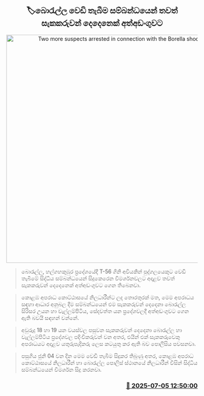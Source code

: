 <p align='center'><b><h2 align='center' title='Two more suspects arrested in connection with the Borella shooting'>🏷බොරැල්ල වෙඩි තැබීම සම්බන්ධයෙන් තවත් සැකකරුවන් දෙදෙනෙක් අත්අඩංගුවට</h2></b></p>
<p align='center'><img src='https://helakuru.sgp1.cdn.digitaloceanspaces.com/esana/images/lib/arrested-2[1].jpg' width='600' alt='Two more suspects arrested in connection with the Borella shooting'></p>

> බොරැල්ල, හල්ගහකුඹුර ප්‍රදේශයේදී T-56 ගිනි අවියකින් පුද්ගලයෙකුට වෙඩි තැබීමේ සිද්ධිය සම්බන්ධයෙන් සිදුකෙරෙන විමර්ශනවලට අදාළව තවත් සැකකරුවන් දෙදෙනෙක් අත්අඩංගුවට ගෙන තිබෙනවා.

> කොළඹ අපරාධ කොට්ඨාසයේ නිලධාරීන්ට ලද තොරතුරක් මත, මෙම අපරාධය සඳහා ආධාර අනුබල දීම සම්බන්ධයෙන් එම සැකකරුවන් දෙදෙනා බොරැල්ල සිරිසර උයන හා වැල්ලම්පිටිය, සේදවත්ත යන ප්‍රදේශවලදී අත්අඩංගුවට ගෙන ඇති බවයි සඳහන් වන්නේ.

> අවුරුදු 18 හා 19 යන වයස්වල පසුවන සැකකරුවන් දෙදෙනා බොරැල්ල හා වැල්ලම්පිටිය ප්‍රදේශවල පදිංචිකරුවන් වන අතර, එයින් එක් සැකකරුවෙකු අපරාධයට අදාළව යතුරුපැදිකරු ලෙස කටයුතු කර ඇති බව පොලීසිය පවසනවා.

> පසුගිය ජුනි 04 වන දින මෙම වෙඩි තැබීම සිදුකර තිබුණු අතර, කොළඹ අපරාධ කොට්ඨාසයේ නිලධාරීන් හා බොරැල්ල පොලිස් ස්ථානයේ නිලධාරීන් විසින් සිද්ධිය සම්බන්ධයෙන් විමර්ශන සිදු කරනවා.



<h3 align='right'><a href='https://www.helakuru.lk/esana/p/111605/'>📅 2025-07-05 12:50:00</a></h3>
